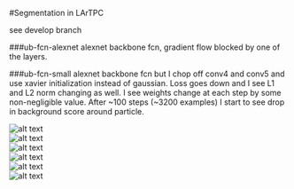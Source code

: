 #Segmentation in LArTPC

see develop branch

###ub-fcn-alexnet
alexnet backbone fcn, gradient flow blocked by one of the layers.

###ub-fcn-small
alexnet backbone fcn but I chop off conv4 and conv5 and use xavier initialization instead of gaussian. Loss goes down and I see L1 and L2 norm changing as well. I see weights change at each step by some non-negligible value. After ~100 steps (~3200 examples) I start to see drop in background score around particle.

![alt text](http://www.nevis.columbia.edu/~vgenty/public/o_0.png "0")  
![alt text](http://www.nevis.columbia.edu/~vgenty/public/o_1.png "1")  
![alt text](http://www.nevis.columbia.edu/~vgenty/public/o_2.png "2")  
![alt text](http://www.nevis.columbia.edu/~vgenty/public/o_3.png "3")  
![alt text](http://www.nevis.columbia.edu/~vgenty/public/o_4.png "4")  
![alt text](http://www.nevis.columbia.edu/~vgenty/public/o_5.png "5")  